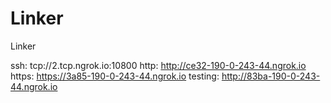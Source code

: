 # Linker
Linker

ssh: tcp://2.tcp.ngrok.io:10800 
http: http://ce32-190-0-243-44.ngrok.io 
https: https://3a85-190-0-243-44.ngrok.io 
testing: http://83ba-190-0-243-44.ngrok.io 